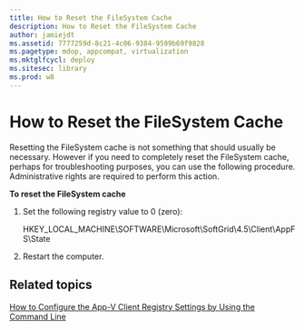 ```yaml
---
title: How to Reset the FileSystem Cache
description: How to Reset the FileSystem Cache
author: jamiejdt
ms.assetid: 7777259d-8c21-4c06-9384-9599b69f9828
ms.pagetype: mdop, appcompat, virtualization
ms.mktglfcycl: deploy
ms.sitesec: library
ms.prod: w8
---
```



# How to Reset the FileSystem Cache


Resetting the FileSystem cache is not something that should usually be necessary. However if you need to completely reset the FileSystem cache, perhaps for troubleshooting purposes, you can use the following procedure. Administrative rights are required to perform this action.

**To reset the FileSystem cache**

1.  Set the following registry value to 0 (zero):

    HKEY\_LOCAL\_MACHINE\\SOFTWARE\\Microsoft\\SoftGrid\\4.5\\Client\\AppFS\\State

2.  Restart the computer.

## Related topics


[How to Configure the App-V Client Registry Settings by Using the Command Line](how-to-configure-the-app-v-client-registry-settings-by-using-the-command-line.md)

 

 





